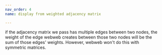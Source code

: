 ```yaml
---
nav_order: 4
name: display from weighted adjacency matrix

---
```


if the adjacency matrix we pass has multiple edges between two nodes, the weight of the edge webweb creates between those two nodes will be the sum of those edges' weights. However, webweb won't do this with symmetric matrices.
